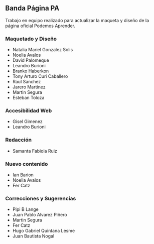 ## Banda Página PA

Trabajo en equipo realizado para actualizar la maqueta y diseño de la página oficial Podemos Aprender.

### Maquetado y Diseño

- Natalia Mariel Gonzalez Solis
- Noelia Avalos
- David Palomeque
- Leandro Burioni
- Branko Haberkon
- Tony Arturo Curi Caballero
- Raul Sanchez
- Jarero Martinez
- Martin Segura
- Esteban Toloza

### Accesibilidad Web

- Gisel Gimenez
- Leandro Burioni

### Redacción

- Samanta Fabiola Ruiz

### Nuevo contenido

- Ian Barion
- Noelia Avalos
- Fer Catz

### Correcciones y Sugerencias

- Pipi B Lange
- Juan Pablo Alvarez Piñero
- Martin Segura
- Fer Catz
- Hugo Gabriel Quintana Lesme
- Juan Bautista Nogal

